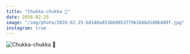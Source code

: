 ```yaml
---
title: "Chukka-chukka 🚋"
date: 2016-02-25
image: "/img/photo/2016-02-25-b8180a853669053779b1b6bd180b489f.jpg"
instagram: true
---
```


![Chukka-chukka 🚋](/img/photo/2016-02-25-b8180a853669053779b1b6bd180b489f.jpg)
